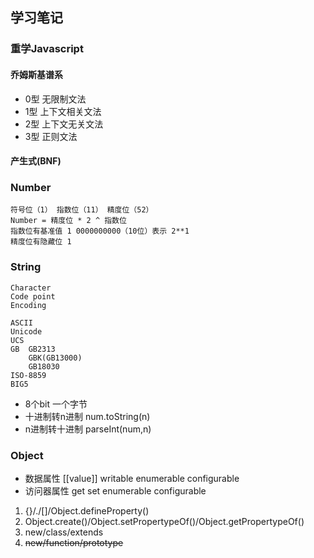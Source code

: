 ## 学习笔记 ##

### 重学Javascript ###

#### 乔姆斯基谱系 ####

* 0型 无限制文法
* 1型 上下文相关文法
* 2型 上下文无关文法
* 3型 正则文法

#### 产生式(BNF) #### 


### Number ###

```
符号位（1） 指数位（11） 精度位（52） 
Number = 精度位 * 2 ^ 指数位
指数位有基准值 1 0000000000（10位）表示 2**1
精度位有隐藏位 1 
```

### String ###

```
Character
Code point
Encoding 

ASCII
Unicode
UCS
GB  GB2313
    GBK(GB13000)
    GB18030
ISO-8859
BIG5
```

* 8个bit 一个字节
* 十进制转n进制 num.toString(n)
* n进制转十进制 parseInt(num,n)

### Object ### 

* 数据属性  [[value]]  writable enumerable configurable
* 访问器属性 get set enumerable configurable

1. {}/./[]/Object.defineProperty()
2. Object.create()/Object.setPropertypeOf()/Object.getPropertypeOf()
3. new/class/extends
4. ~~new/function/prototype~~
